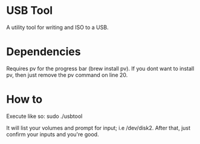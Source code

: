 # USB Tool

A utility tool for writing and ISO to a USB.

# Dependencies
Requires pv for the progress bar (brew install pv). If you dont want to install pv, then just remove the pv command on line 20.

# How to
Execute like so: sudo ./usbtool <image path>

It will list your volumes and prompt for input; i.e /dev/disk2. 
After that, just confirm your inputs and you're good.

